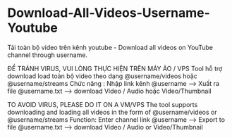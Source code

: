 # Download-All-Videos-Username-Youtube
Tải toàn bộ video trên kênh youtube - Download all videos on YouTube channel through username.

ĐỂ TRÁNH VIRUS, VUI LÒNG THỰC HIỆN TRÊN MÁY ẢO / VPS Tool hỗ trợ download load toàn bộ video theo dạng @username/videos hoặc @username/streams Chức năng : Nhập link kênh @username --> Xuất ra file @username.txt --> download Video / Audio hoặc Video/Thumbnail

TO AVOID VIRUS, PLEASE DO IT ON A VM/VPS The tool supports downloading and loading all videos in the form of @username/videos or @username/streams Function: Enter channel link @username --> Export to file @username.txt --> download Video / Audio or Video/Thumbnail
